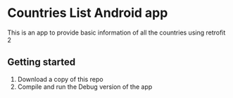 # Countries List Android app
This is an app to provide basic information of all the countries using retrofit 2

 ## Getting started
 1. Download a copy of this repo
 2. Compile and run the Debug version of the app
